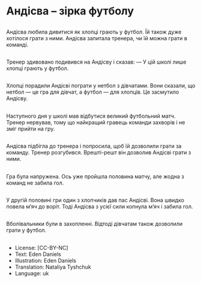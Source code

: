 # Андісва – зірка футболу

##
Андісва любила дивитися як хлопці грають у футбол. Їй також дуже хотілося грати з ними. Андісва запитала тренера, чи їй можна грати в команді.

##
Тренер здивовано подивився на Андісву і сказав:
— У цій школі лише хлопці грають у футбол.

##
Хлопці порадили Андісві пограти у нетбол з дівчатами. Вони сказали, що нетбол — це гра для дівчат, а футбол — для хлопців. Це засмутило Андісву.

##
Наступного дня у школі мав відбутися великий футбольний матч. Тренер нервував, тому що найкращий гравець команди захворів і не зміг прийти на гру.

##
Андісва підбігла до тренера і попросила, щоб їй дозволили грати за команду. Тренер розгубився. Врешті-решт він дозволив Андісві грати з ними.

##
Гра була напружена. Ось уже пройшла половина матчу, але жодна з команд не забила гол.

##
У другій половині гри один з хлопчиків дав пас Андісві. Вона швидко повела м’яч до воріт. Тоді Андісва з усієї сили копнула м’яч і забила гол.

##
Вболівальники були в захопленні. Відтоді дівчатам також дозволили грати у футбол.

##
* License: [CC-BY-NC]
* Text: Eden Daniels
* Illustration: Eden Daniels
* Translation: Nataliya Tyshchuk
* Language: uk
